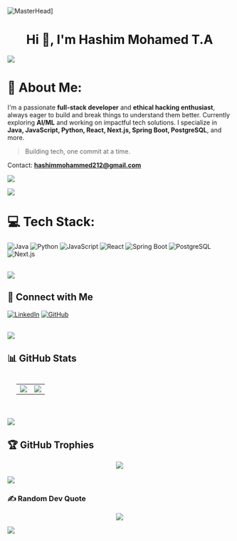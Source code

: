 ![MasterHead](https://i.pinimg.com/originals/77/ca/a3/77caa32884d735d439ade45ba37feaf2.gif)]
<h1 align="center">Hi 👋, I'm Hashim Mohamed T.A</h1>
<img src="https://user-images.githubusercontent.com/73097560/115834477-dbab4500-a447-11eb-908a-139a6edaec5c.gif">

# 🌟 About Me:
I'm a passionate **full-stack developer** and **ethical hacking enthusiast**, always eager to build and break things to understand them better. 
Currently exploring **AI/ML** and working on impactful tech solutions. 
I specialize in **Java, JavaScript, Python, React, Next.js, Spring Boot, PostgreSQL**, and more.

> Building tech, one commit at a time. 

Contact: **hashimmohammed212@gmail.com**

![](https://komarev.com/ghpvc/?username=hashim-javaDev&color=447ff7&label=Visitor+count)

<img src="https://user-images.githubusercontent.com/73097560/115834477-dbab4500-a447-11eb-908a-139a6edaec5c.gif">

# 💻 Tech Stack:
![Java](https://img.shields.io/badge/Java-ED8B00?style=for-the-badge&logo=java&logoColor=white)  ![Python](https://img.shields.io/badge/python-%2314354C.svg?style=for-the-badge&logo=python&logoColor=white)  ![JavaScript](https://img.shields.io/badge/JavaScript-F7DF1E?style=for-the-badge&logo=javascript&logoColor=black)  ![React](https://img.shields.io/badge/React-20232A?style=for-the-badge&logo=react&logoColor=61DAFB)  ![Spring Boot](https://img.shields.io/badge/Spring%20Boot-6DB33F?style=for-the-badge&logo=spring-boot&logoColor=white)  ![PostgreSQL](https://img.shields.io/badge/PostgreSQL-316192?style=for-the-badge&logo=postgresql&logoColor=white)  ![Next.js](https://img.shields.io/badge/Next.js-000000?style=for-the-badge&logo=nextdotjs&logoColor=white)

<br>
<img src="https://user-images.githubusercontent.com/73097560/115834477-dbab4500-a447-11eb-908a-139a6edaec5c.gif">

## 💌 Connect with Me

[![LinkedIn](https://img.shields.io/badge/LinkedIn-%230077B5.svg?style=for-the-badge&logo=linkedin&logoColor=white)](https://www.linkedin.com/in/hashimmohamedta/)  [![GitHub](https://img.shields.io/badge/GitHub-100000?style=for-the-badge&logo=github&logoColor=white)](https://github.com/hashim-javaDev)

<br>
<img src="https://user-images.githubusercontent.com/73097560/115834477-dbab4500-a447-11eb-908a-139a6edaec5c.gif">

## 📊 GitHub Stats
<table align="center" style="border-collapse: collapse; padding: 20px; border: none;">
  <tr>
    <td style="border: none;">
      <img style="border: none;" src="https://github-readme-stats.vercel.app/api?username=HashimCodeDev&show_icons=true&theme=radical">
    </td>
    <td style="border: none;">
      <img style="border: none;" src="https://github-readme-stats.vercel.app/api/top-langs/?username=HashimCodeDev&layout=compact&theme=radical">
    </td>
  </tr>
</table>
<br>
<img src="https://user-images.githubusercontent.com/73097560/115834477-dbab4500-a447-11eb-908a-139a6edaec5c.gif">

## 🏆 GitHub Trophies
<div align='center'>
<img src="https://github-profile-trophy.vercel.app/?username=HashimCodeDev&theme=dracula"/>
</div>
<br>
<img src="https://user-images.githubusercontent.com/73097560/115834477-dbab4500-a447-11eb-908a-139a6edaec5c.gif">

### ✍️ Random Dev Quote
<div align='center'>
  
![](https://quotes-github-readme.vercel.app/api?type=horizontal&theme=radical)
</div>

<img src="https://user-images.githubusercontent.com/73097560/115834477-dbab4500-a447-11eb-908a-139a6edaec5c.gif">

